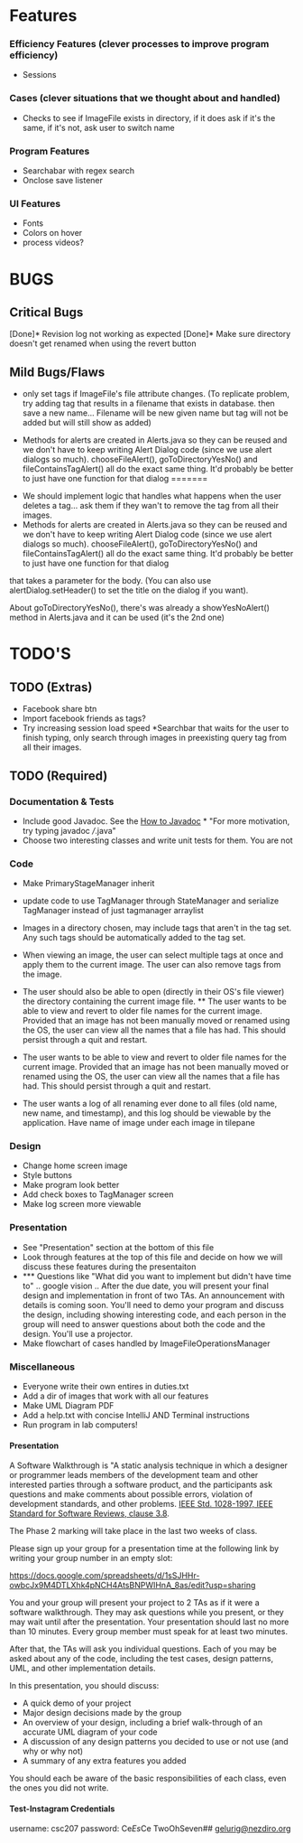 # Features

### Efficiency Features (clever processes to improve program efficiency)
* Sessions 

### Cases (clever situations that we thought about and handled)
* Checks to see if ImageFile exists in directory, if it does ask if it's the same, if it's not, ask user to switch name 

### Program Features
* Searchabar with regex search
* Onclose save listener 

### UI Features
* Fonts
* Colors on hover 
* process videos?

# BUGS 

## Critical Bugs
[Done]* Revision log not working as expected
[Done]* Make sure directory doesn't get renamed when using the revert button

## Mild Bugs/Flaws 
* only set tags if ImageFile's file attribute changes. (To replicate problem, try adding tag that results in a filename
that exists in database. then save a new name... Filename will be new given name but tag will not be added but will still
show as added)

<!-- - We should implement logic that handles what happens when the user deletes a tag... ask them if they wan't to remove the tag from all their images [Done]. -->
- Methods for alerts are created in Alerts.java so they can be reused and we don't have to keep writing Alert Dialog code (since we use alert dialogs so much). chooseFileAlert(), goToDirectoryYesNo() and fileContainsTagAlert() all do the exact same thing. It'd probably be better to just have one function for that dialog
=======
* We should implement logic that handles what happens when the user deletes a tag... ask them if they wan't to remove the
tag from all their images.
* Methods for alerts are created in Alerts.java so they can be reused and we don't have to keep writing Alert Dialog code (since we use alert dialogs so much). chooseFileAlert(), goToDirectoryYesNo() and fileContainsTagAlert() all do the exact same thing. It'd probably be better to just have one function for that dialog

that takes a parameter for the body. (You can also use alertDialog.setHeader() to set the title on the dialog if you want).

About goToDirectoryYesNo(), there's was already a showYesNoAlert() method in Alerts.java and it can be used  (it's the 2nd one)

# TODO'S 

## TODO (Extras)
* Facebook share btn
* Import facebook friends as tags?
* Try increasing session load speed 
*Searchbar that waits for the user to finish typing, only search through images in preexisting query tag from all their images.

## TODO (Required) 

### Documentation & Tests
* Include good Javadoc. See the [How to Javadoc](http://www.teach.cs.toronto.edu/~csc207h/winter/lectures/javadoc.pdf) * "For more motivation, try typing javadoc */*.java" 
* Choose two interesting classes and write unit tests for them. You are not

### Code 
* Make PrimaryStageManager inherit
* update code to use TagManager through StateManager and serialize TagManager instead of just tagmanager arraylist
* Images in a directory chosen, may include tags that aren't in the tag set. Any such tags should be automatically added to the tag set.
* When viewing an image, the user can select multiple tags at once and apply them to the current image. The user can also remove tags from the image.
* The user should also be able to open (directly in their OS's file viewer) the directory containing the current image file.
** The user wants to be able to view and revert to older file names for the current image. Provided that an image has not been manually moved or renamed using the OS, the user can view all the names that a file has had. This should persist through a quit and restart.

* The user wants to be able to view and revert to older file names for the current image. Provided that an image has not been manually moved or renamed using the OS, the user can view all the names that a file has had. This should persist through a quit and restart.
* The user wants a log of all renaming ever done to all files (old name, new name, and timestamp), and this log should be viewable by the application.
Have name of image under each image in tilepane 


### Design 
* Change home screen image
* Style buttons 
* Make program look better
* Add check boxes to TagManager screen
* Make log screen more viewable

### Presentation 
* See "Presentation" section at the bottom of this file 
* Look through features at the top of this file and decide on how we 
will discuss these features during the presentaiton 
* *** Questions like "What did you want to implement but didn't have time to" .. google vision .. 	After the due date, you will present your final design and implementation in front of two TAs. An announcement with details is coming soon. You'll need to demo your program and discuss the design, including showing interesting code, and each person in the group will need to answer questions about both the code and the design. You'll use a projector.
* Make flowchart of cases handled by ImageFileOperationsManager

### Miscellaneous 
* Everyone write their own entires in duties.txt
* Add a dir of images that work with all our features
* Make UML Diagram PDF
* Add a help.txt with concise IntelliJ AND Terminal instructions
* Run program in lab computers!



#### Presentation

A Software Walkthrough is "A static analysis technique in which a designer or programmer leads members of the development team and other interested parties through a software product, and the participants ask questions and make comments about possible errors, violation of development standards, and other problems. [IEEE Std. 1028-1997, IEEE Standard for Software Reviews, clause 3.8](https://en.wikipedia.org/wiki/IEEE).

The Phase 2 marking will take place in the last two weeks of class. 

Please sign up your group for a presentation time at the following link
by writing your group number in an empty slot:

https://docs.google.com/spreadsheets/d/1sSJHHr-owbcJx9M4DTLXhk4pNCH4AtsBNPWIHnA_8as/edit?usp=sharing

You and your group will present your project to 2 TAs as if it were a software walkthrough. They may ask questions while you present, or they may wait until after the presentation. Your presentation should last no more than 10 minutes. Every group member must speak for at least two minutes.

After that, the TAs will ask you individual questions. Each of you may be asked about any of the code, including the test cases, design patterns, UML, and other implementation details.

In this presentation, you should discuss:

* A quick demo of your project
* Major design decisions made by the group
* An overview of your design, including a brief walk-through of an accurate UML diagram of your code
* A discussion of any design patterns you decided to use or not use (and why or
  why not)
* A summary of any extra features you added

You should each be aware of the basic responsibilities of each class, even the ones you did not write.
	

#### Test-Instagram Credentials
username: csc207
password: Ce*Es*Ce TwoOhSeven##
gelurig@nezdiro.org